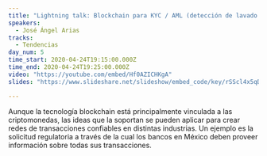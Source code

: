```yaml
---
title: "Lightning talk: Blockchain para KYC / AML (detección de lavado de dinero)"
speakers:
  - José Ángel Arias
tracks:
  - Tendencias
day_num: 5
time_start: 2020-04-24T19:15:00.000Z
time_end: 2020-04-24T19:25:00.000Z
video: "https://youtube.com/embed/Hf0AZICHKgA"
slides: "https://www.slideshare.net/slideshow/embed_code/key/rSScl4x5qDgD4G"

---
```

Aunque la tecnología blockchain está principalmente vinculada a las criptomonedas, las ideas que la soportan se pueden aplicar para crear redes de transacciones confiables en distintas industrias. Un ejemplo es la solicitud regulatoria a través de la cual los bancos en México deben proveer información sobre todas sus transacciones.